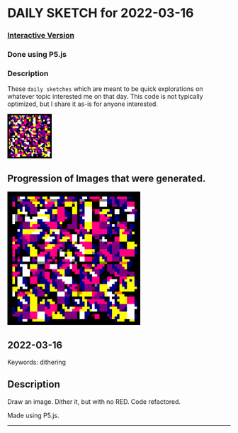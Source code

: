 # DAILY SKETCH for 2022-03-16

### [Interactive Version](https://ram-n.github.io/generative_art/daily_sketches/2022/2022-03-16) 
 ### Done using P5.js

### Description

These `daily sketches` which are meant to be quick explorations     on whatever topic interested me on that day. This code is not typically optimized, but I share it as-is     for anyone interested.

<img src = 'images/keep_2022-03-18-16-34-06.png' width = '100'> 

## Progression of Images that were generated.

<img src = 'images/keep_2022-03-18-16-34-06.png' width = '300'> 




## 2022-03-16
Keywords: dithering
 

## Description 

 Draw an image. Dither it, but with no RED.
 Code refactored.
 

Made using P5.js. 

-----

